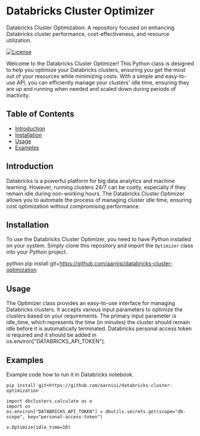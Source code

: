 # Databricks Cluster Optimizer
Databricks Cluster Optimization: A repository focused on enhancing Databricks cluster performance, cost-effectiveness, and resource utilization.

[![License](https://img.shields.io/badge/License-MIT-blue.svg)](https://opensource.org/licenses/MIT)

Welcome to the Databricks Cluster Optimizer! This Python class is designed to help you optimize your Databricks clusters, ensuring you get the most out of your resources while minimizing costs. With a simple and easy-to-use API, you can efficiently manage your clusters' idle time, ensuring they are up and running when needed and scaled down during periods of inactivity.

## Table of Contents

- [Introduction](#introduction)
- [Installation](#installation)
- [Usage](#usage)
- [Examples](#examples)

## Introduction

Databricks is a powerful platform for big data analytics and machine learning. However, running clusters 24/7 can be costly, especially if they remain idle during non-working hours. The Databricks Cluster Optimizer allows you to automate the process of managing cluster idle time, ensuring cost optimization without compromising performance.

## Installation

To use the Databricks Cluster Optimizer, you need to have Python installed on your system. Simply clone this repository and import the `Optimizer` class into your Python project.

python
pip install git+https://github.com/aarnisi/databricks-cluster-optimization

## Usage
The Optimizer class provides an easy-to-use interface for managing Databricks clusters. It accepts various input parameters to optimize the clusters based on your requirements. The primary input parameter is idle_time, which represents the time (in minutes) the cluster should remain idle before it is automatically terminated. Databricks personal access token is required and it should be added in os.environ["DATABRICKS_API_TOKEN"].

## Examples
Example code how to run it in Databricks notebook.
```
pip install git+https://github.com/aarnisi/databricks-cluster-optimization

import dbclusters.calculate as o
import os
os.environ["DATABRICKS_API_TOKEN"] = dbutils.secrets.get(scope="db-scope", key="personal-access-token")

o.Optimize(idle_time=10)
```
